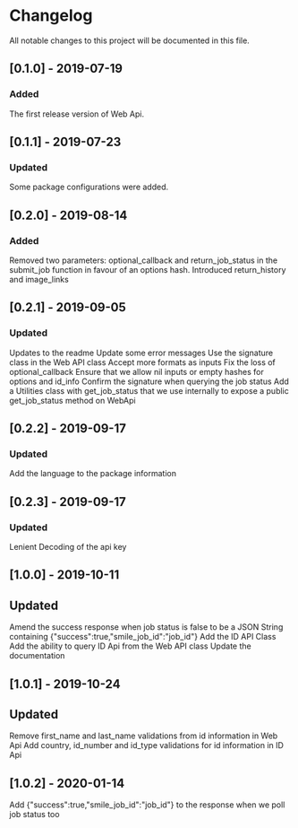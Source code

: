 # Changelog
All notable changes to this project will be documented in this file.

## [0.1.0] - 2019-07-19
### Added
The first release version of Web Api.

## [0.1.1] - 2019-07-23
### Updated
Some package configurations were added.

## [0.2.0] - 2019-08-14
### Added
Removed two parameters: optional_callback and return_job_status in the submit_job function in favour of an options hash.
Introduced return_history and image_links

## [0.2.1] - 2019-09-05
### Updated
Updates to the readme
Update some error messages
Use the signature class in the Web API class
Accept more formats as inputs
Fix the loss of optional_callback
Ensure that we allow nil inputs or empty hashes for options and id_info
Confirm the signature when querying the job status
Add a Utilities class with get_job_status that we use internally to expose a public get_job_status method on WebApi

## [0.2.2] - 2019-09-17
### Updated
Add the language to the package information

## [0.2.3] - 2019-09-17
### Updated
Lenient Decoding of the api key

## [1.0.0] - 2019-10-11
## Updated
Amend the success response when job status is false to be a JSON String containing {"success":true,"smile_job_id":"job_id"}
Add the ID API Class
Add the ability to query ID Api from the Web API class
Update the documentation

## [1.0.1] - 2019-10-24
## Updated
Remove first_name and last_name validations from id information in Web Api
Add country, id_number and id_type validations for id information in ID Api

## [1.0.2] - 2020-01-14
Add {"success":true,"smile_job_id":"job_id"} to the response when we poll job status too
